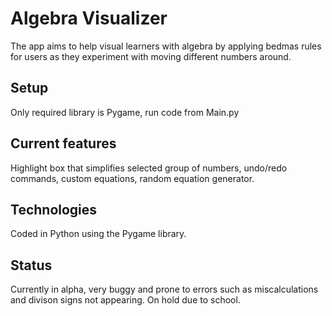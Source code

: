 # Algebra Visualizer
The app aims to help visual learners with algebra by applying bedmas rules for users as they experiment
with moving different numbers around.

## Setup
Only required library is Pygame, run code from Main.py			     						   

## Current features
Highlight box that simplifies selected group of numbers, undo/redo commands, 
custom equations, random equation generator.

## Technologies
Coded in Python using the Pygame library.

## Status
Currently in alpha, very buggy and prone to errors such as miscalculations and divison signs not appearing.
On hold due to school.

